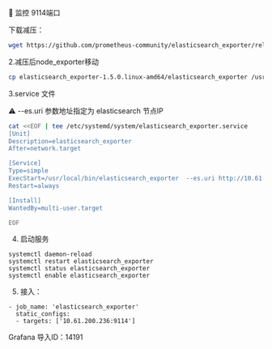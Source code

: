 🎉  监控 9114端口

下载减压：

```sh
wget https://github.com/prometheus-community/elasticsearch_exporter/releases/download/v1.5.0/elasticsearch_exporter-1.5.0.linux-amd64.tar.gz
```

2.减压后node_exporter移动

```sh
cp elasticsearch_exporter-1.5.0.linux-amd64/elasticsearch_exporter /usr/local/bin/
```

3.service 文件

⚠️ --es.uri 参数地址指定为 elasticsearch 节点IP

```sh
cat <<EOF | tee /etc/systemd/system/elasticsearch_exporter.service
[Unit]
Description=elasticsearch_exporter
After=network.target

[Service]
Type=simple
ExecStart=/usr/local/bin/elasticsearch_exporter  --es.uri http://10.61.200.236:9200 --web.listen-address 0.0.0.0:9114
Restart=always

[Install]
WantedBy=multi-user.target

EOF
```

4. 启动服务

```
systemctl daemon-reload
systemctl restart elasticsearch_exporter
systemctl status elasticsearch_exporter
systemctl enable elasticsearch_exporter
```

5. 接入：

```shell
- job_name: 'elasticsearch_exporter'
  static_configs:
  - targets: ['10.61.200.236:9114']
```



Grafana 导入ID：14191